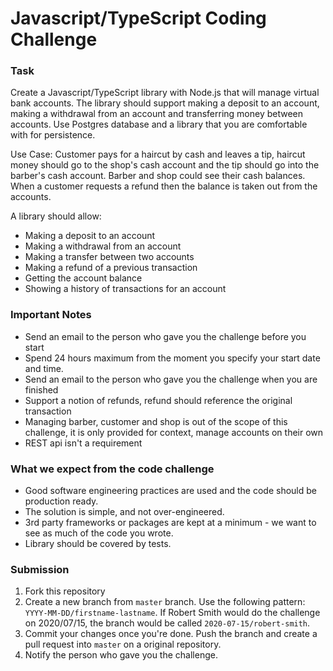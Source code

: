 # Javascript/TypeScript Coding Challenge #

### Task ###

Create a Javascript/TypeScript library with Node.js that will manage virtual bank accounts. The library should support making a deposit to an account, making a withdrawal from an account and transferring money between accounts. Use Postgres database and a library that you are comfortable with for persistence.

Use Case: Customer pays for a haircut by cash and leaves a tip, haircut money should go to the shop's cash account and the tip should go into the barber's cash account. Barber and shop could see their cash balances. When a customer requests a refund then the balance is taken out from the accounts.

A library should allow:

* Making a deposit to an account
* Making a withdrawal from an account
* Making a transfer between two accounts
* Making a refund of a previous transaction
* Getting the account balance
* Showing a history of transactions for an account


### Important Notes ###
* Send an email to the person who gave you the challenge before you start
* Spend 24 hours maximum from the moment you specify your start date and time.
* Send an email to the person who gave you the challenge when you are finished
* Support a notion of refunds, refund should reference the original transaction
* Managing barber, customer and shop is out of the scope of this challenge, it is only provided for context, manage accounts on their own
* REST api isn't a requirement


### What we expect from the code challenge ###

* Good software engineering practices are used and the code should be production ready.
* The solution is simple, and not over-engineered.
* 3rd party frameworks or packages are kept at a minimum - we want to see as much of the code you wrote.
* Library should be covered by tests.

### Submission ###
1. Fork this repository
1. Create a new branch from `master` branch. Use the following pattern: `YYYY-MM-DD/firstname-lastname`. If Robert Smith would do the challenge on 2020/07/15, the branch would be called `2020-07-15/robert-smith`.
2. Commit your changes once you're done. Push the branch and create a pull request into `master` on a original repository.
3. Notify the person who gave you the challenge.